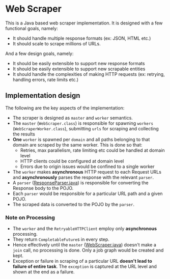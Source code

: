 # Web Scraper

This is a Java based web scraper implementation. It is designed with a few functional goals, namely:

* It should handle multiple response formats (ex: JSON, HTML etc.)
* It should scale to scrape millions of URLs.

And a few design goals, namely:

* It should be easily extensible to support new response formats
* It should be easily extensible to support new scrapable entities
* It should handle the complexities of making HTTP requests (ex: retrying, handling errors, rate limits etc.)

## Implementation design

The following are the key aspects of the implementation:

* The scraper is designed as `master` and `worker` semantics.
* The `master` (`WebScraper.class`) is responsible for spawning `workers` (`WebScraperWorker.class`), submitting `urls` for scraping and collecting the results
* **One** `worker` is spawned per `domain` and all paths belonging to that domain are scraped by the same worker. This is done so that:
  * Retries, max parallelism, rate limiting etc could be handled at domain level
  * HTTP clients could be configured at domain level
  * Errors due to origin issues would be confined to a single worker
* The `worker` makes **asynchronous** HTTP request to each Request URLs and **asynchronously** parses the response with the relevant `parser`.
* A `parser` ([ResponseParser.java](src/main/java/com/hlpr98/webscraper/parser/ResponseParser.java)) is responsible for converting the Response body to the POJO.
* Each `parser` would be responsible for a particular URL path and a given POJO.
* The scraped data is converted to the POJO by the `parser`.

### Note on Processing
* The `worker` and the `RetryableHTTPClient` employ only **asynchronous** processing.
* They return `CompletableFuture`s in every step.
* Hence effectively until the `master` ([WebScraper.java](src/main/java/com/hlpr98/webscraper/WebScraper.java)) doesn't make a `join` call, no processing is done. Only a job graph would be created and kept.
* Exception or failure in scraping of a particular URL **doesn't lead to failure of entire task**. The `exception` is captured at the URL level and shown at the end as a failure.



